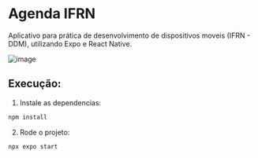 # Agenda IFRN

Aplicativo para prática de desenvolvimento de dispositivos moveis (IFRN - DDM), utilizando Expo e React Native.

![image](https://github.com/user-attachments/assets/ac99cfaa-d77e-41f9-b6d8-aeb44799694d)

## Execução:

1. Instale as dependencias:

```bash
npm install
```

2. Rode o projeto:

```bash
npx expo start
```